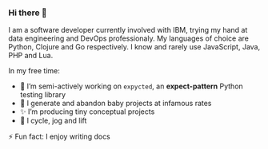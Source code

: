 ### Hi there 👋

I am a software developer currently involved with IBM, trying my hand at data engineering and DevOps professionaly. My languages of choice are Python, Clojure and Go respectively. I know and rarely use JavaScript, Java, PHP and Lua.

In my free time:
- 🔭 I’m semi-actively working on `expycted`, an __expect-pattern__ Python testing library
- 🌱 I generate and abandon baby projects at infamous rates
- ✨ I’m producing tiny conceptual projects
- 🚴 I cycle, jog and lift

⚡ Fun fact: I enjoy writing docs
